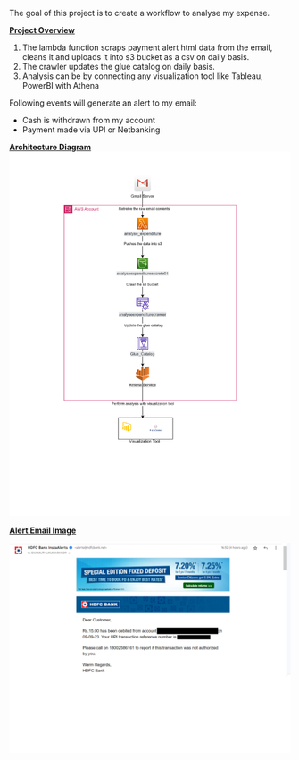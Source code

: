 The goal of this project is to create a workflow to analyse my expense.

__<u>Project Overview</u>__

1. The lambda function scraps payment alert html data from the email, cleans it and uploads it into s3 bucket as a csv on daily basis.
2. The crawler updates the glue catalog on daily basis.
3. Analysis can be by connecting any visualization tool like Tableau, PowerBI with Athena 

Following events will generate an alert to my email:
- Cash is withdrawn from my account
- Payment made via UPI or Netbanking

__<u>Architecture Diagram</u>__
![Architecture Diagram](images/analyse_expenditure.png)

__<u>Alert Email Image</u>__

![Sample Alert Email](images/expenditure_email.PNG)